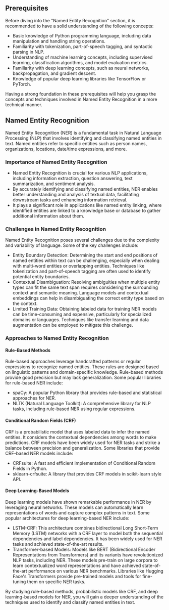 ## Prerequisites

Before diving into the "Named Entity Recognition" section, it is recommended to have a solid understanding of the following concepts:

- Basic knowledge of Python programming language, including data manipulation and handling string operations.
- Familiarity with tokenization, part-of-speech tagging, and syntactic parsing in NLP.
- Understanding of machine learning concepts, including supervised learning, classification algorithms, and model evaluation metrics.
- Familiarity with deep learning concepts, such as neural networks, backpropagation, and gradient descent.
- Knowledge of popular deep learning libraries like TensorFlow or PyTorch.

Having a strong foundation in these prerequisites will help you grasp the concepts and techniques involved in Named Entity Recognition in a more technical manner.

## Named Entity Recognition

Named Entity Recognition (NER) is a fundamental task in Natural Language Processing (NLP) that involves identifying and classifying named entities in text. Named entities refer to specific entities such as person names, organizations, locations, date/time expressions, and more.

### Importance of Named Entity Recognition

- Named Entity Recognition is crucial for various NLP applications, including information extraction, question answering, text summarization, and sentiment analysis.
- By accurately identifying and classifying named entities, NER enables better understanding and analysis of textual data, facilitating downstream tasks and enhancing information retrieval.
- It plays a significant role in applications like named entity linking, where identified entities are linked to a knowledge base or database to gather additional information about them.

### Challenges in Named Entity Recognition

Named Entity Recognition poses several challenges due to the complexity and variability of language. Some of the key challenges include:

- Entity Boundary Detection: Determining the start and end positions of named entities within text can be challenging, especially when dealing with multi-word entities or overlapping entities. Techniques like tokenization and part-of-speech tagging are often used to identify potential entity boundaries.
- Contextual Disambiguation: Resolving ambiguities when multiple entity types can fit the same text span requires considering the surrounding context and semantic meaning. Language models and contextual embeddings can help in disambiguating the correct entity type based on the context.
- Limited Training Data: Obtaining labeled data for training NER models can be time-consuming and expensive, particularly for specialized domains or languages. Techniques like transfer learning and data augmentation can be employed to mitigate this challenge.

### Approaches to Named Entity Recognition

#### Rule-Based Methods
Rule-based approaches leverage handcrafted patterns or regular expressions to recognize named entities. These rules are designed based on linguistic patterns and domain-specific knowledge. Rule-based methods provide good precision but may lack generalization. Some popular libraries for rule-based NER include:

- spaCy: A popular Python library that provides rule-based and statistical approaches for NER.
- NLTK (Natural Language Toolkit): A comprehensive library for NLP tasks, including rule-based NER using regular expressions.

#### Conditional Random Fields (CRF)
CRF is a probabilistic model that uses labeled data to infer the named entities. It considers the contextual dependencies among words to make predictions. CRF models have been widely used for NER tasks and strike a balance between precision and generalization. Some libraries that provide CRF-based NER models include:

- CRFsuite: A fast and efficient implementation of Conditional Random Fields in Python.
- sklearn-crfsuite: A library that provides CRF models in scikit-learn style API.

#### Deep Learning-Based Models
Deep learning models have shown remarkable performance in NER by leveraging neural networks. These models can automatically learn representations of words and capture complex patterns in text. Some popular architectures for deep learning-based NER include:

- LSTM-CRF: This architecture combines bidirectional Long Short-Term Memory (LSTM) networks with a CRF layer to model both the sequential dependencies and label dependencies. It has been widely used for NER tasks and achieved state-of-the-art results.
- Transformer-based Models: Models like BERT (Bidirectional Encoder Representations from Transformers) and its variants have revolutionized NLP tasks, including NER. These models pre-train on large corpora to learn contextualized word representations and have achieved state-of-the-art performance on various NER benchmarks. Libraries like Hugging Face's Transformers provide pre-trained models and tools for fine-tuning them on specific NER tasks.

By studying rule-based methods, probabilistic models like CRF, and deep learning-based models for NER, you will gain a deeper understanding of the techniques used to identify and classify named entities in text.

